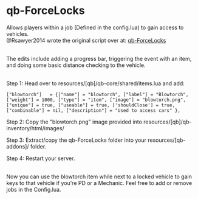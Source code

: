 # qb-ForceLocks
Allows players within a job (Defined in the config.lua) to gain access to vehicles.<br />
@Rsawyer2014 wrote the original script over at: <a href="https://github.com/Rsawyer2014/QB-ForceLocks">qb-ForceLocks</a><br /><br />

The edits include adding a progress bar, triggering the event with an item, and doing some basic distance checking to the vehicle.<br /><br />

Step 1: Head over to resources/[qb]/qb-core/shared/items.lua and add:
```
["blowtorch"]	= {["name"] = "blowtorch", ["label"] = "Blowtorch", ["weight"] = 1000, ["type"] = "item", ["image"] = "blowtorch.png", ["unique"] = true, ["useable"] = true, ['shouldClose'] = true, ["combinable"] = nil, ["description"] = "Used to access cars" },
```

Step 2: Copy the "blowtorch.png" image provided into resources/[qb]/qb-inventory/html/images/

Step 3: Extract/copy the qb-ForceLocks folder into your resources/[qb-addons]/  folder.

Step 4: Restart your server.<br /><br />

Now you can use the blowtorch item while next to a locked vehicle to gain keys to that vehicle if you're PD or a Mechanic.  Feel free to add or remove jobs in the Config.lua.
